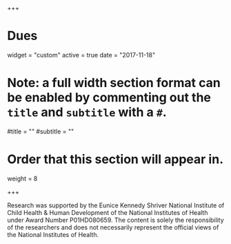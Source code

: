 +++
# Dues
widget = "custom"
active = true
date = "2017-11-18"

# Note: a full width section format can be enabled by commenting out the `title` and `subtitle` with a `#`.
#title = ""
#subtitle = ""

# Order that this section will appear in.
weight = 8

+++

Research was supported by the Eunice Kennedy Shriver National Institute of Child Health & Human Development of the National Institutes of Health under Award Number P01HD080659. The content is solely the responsibility of the researchers and does not necessarily represent the official views of the National Institutes of Health.


